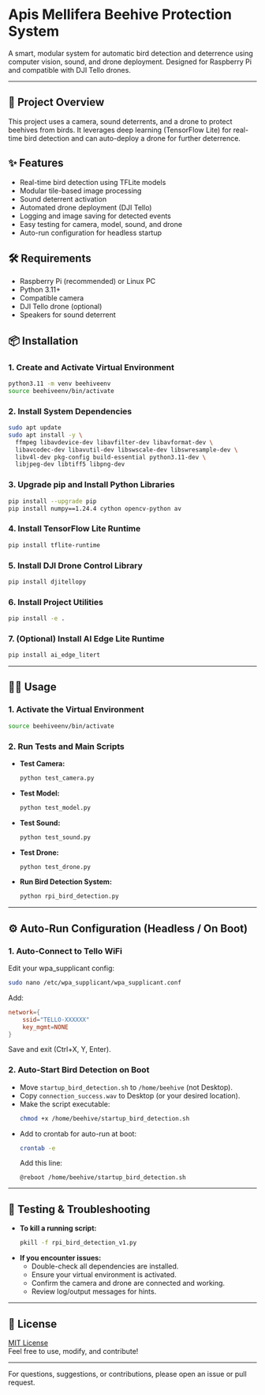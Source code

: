 # Apis Mellifera Beehive Protection System

A smart, modular system for automatic bird detection and deterrence using computer vision, sound, and drone deployment. Designed for Raspberry Pi and compatible with DJI Tello drones.

---

## 🚀 Project Overview
This project uses a camera, sound deterrents, and a drone to protect beehives from birds. It leverages deep learning (TensorFlow Lite) for real-time bird detection and can auto-deploy a drone for further deterrence.

## ✨ Features
- Real-time bird detection using TFLite models
- Modular tile-based image processing
- Sound deterrent activation
- Automated drone deployment (DJI Tello)
- Logging and image saving for detected events
- Easy testing for camera, model, sound, and drone
- Auto-run configuration for headless startup

## 🛠️ Requirements
- Raspberry Pi (recommended) or Linux PC
- Python 3.11+
- Compatible camera
- DJI Tello drone (optional)
- Speakers for sound deterrent

## 📦 Installation

### 1. Create and Activate Virtual Environment
```bash
python3.11 -m venv beehiveenv
source beehiveenv/bin/activate
```

### 2. Install System Dependencies
```bash
sudo apt update
sudo apt install -y \
  ffmpeg libavdevice-dev libavfilter-dev libavformat-dev \
  libavcodec-dev libavutil-dev libswscale-dev libswresample-dev \
  libv4l-dev pkg-config build-essential python3.11-dev \
  libjpeg-dev libtiff5 libpng-dev
```

### 3. Upgrade pip and Install Python Libraries
```bash
pip install --upgrade pip
pip install numpy==1.24.4 cython opencv-python av
```

### 4. Install TensorFlow Lite Runtime
```bash
pip install tflite-runtime
```

### 5. Install DJI Drone Control Library
```bash
pip install djitellopy
```

### 6. Install Project Utilities
```bash
pip install -e .
```

### 7. (Optional) Install AI Edge Lite Runtime
```bash
pip install ai_edge_litert
```

---

## 🧑‍💻 Usage

### 1. Activate the Virtual Environment
```bash
source beehiveenv/bin/activate
```

### 2. Run Tests and Main Scripts
- **Test Camera:**
  ```bash
  python test_camera.py
  ```
- **Test Model:**
  ```bash
  python test_model.py
  ```
- **Test Sound:**
  ```bash
  python test_sound.py
  ```
- **Test Drone:**
  ```bash
  python test_drone.py
  ```
- **Run Bird Detection System:**
  ```bash
  python rpi_bird_detection.py
  ```

---

## ⚙️ Auto-Run Configuration (Headless / On Boot)

### 1. Auto-Connect to Tello WiFi
Edit your wpa_supplicant config:
```bash
sudo nano /etc/wpa_supplicant/wpa_supplicant.conf
```
Add:
```conf
network={
    ssid="TELLO-XXXXXX"
    key_mgmt=NONE
}
```
Save and exit (Ctrl+X, Y, Enter).

### 2. Auto-Start Bird Detection on Boot
- Move `startup_bird_detection.sh` to `/home/beehive` (not Desktop).
- Copy `connection_success.wav` to Desktop (or your desired location).
- Make the script executable:
  ```bash
  chmod +x /home/beehive/startup_bird_detection.sh
  ```
- Add to crontab for auto-run at boot:
  ```bash
  crontab -e
  ```
  Add this line:
  ```cron
  @reboot /home/beehive/startup_bird_detection.sh
  ```

---

## 🧪 Testing & Troubleshooting
- **To kill a running script:**
  ```bash
  pkill -f rpi_bird_detection_v1.py
  ```
- **If you encounter issues:**
  - Double-check all dependencies are installed.
  - Ensure your virtual environment is activated.
  - Confirm the camera and drone are connected and working.
  - Review log/output messages for hints.

---

## 📄 License
[MIT License](LICENSE)  
Feel free to use, modify, and contribute!

---

For questions, suggestions, or contributions, please open an issue or pull request.